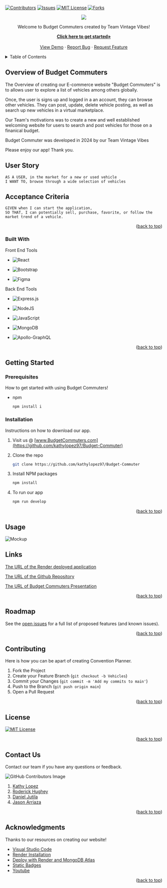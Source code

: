 <!-- When clicked on the top button redirects to top of the readme template-->
<a name="readme-top"></a>
<!-- PROJECT SHIELDS -->
<!-- This showcases the data on who contributed in Budget Commuters-->

[![Contributors][contributors-shield]][contributors-url]
[![Issues][issues-shield]][issues-url]
[![MIT License][license-shield]][license-url]
[![Forks][forks-shield]][forks-url]

<!-- README HEADER LOGO -->
<p align="center">
    <img src="./readmelogo.png">
<br />

<!-- Project Title and Header -->
<p align="center">
   Welcome to Budget Commuters created by Team Vintage Vibes!
<br />
<!-- Links to get started how to contribute to Budget Commuters-->
<p align="center">
<a href="https://awesome-project.onrender.com/"><strong>Click here to get started»</strong></a>
<br />
<br />
<a href="https://awesome-project.onrender.com/">View Demo</a>
    ·
<a href="https://github.com/kathylopez97/Budget-Commuter/issues">Report Bug</a>
    ·
<a href="https://github.com/kathylopez97/Budget-Commuter/issues">Request Feature</a>
  </p>
</div>

<!-- Click on Table of Content button to view lists->
<!-- TABLE OF CONTENTS -->
<details>
<summary>Table of Contents</summary>
<ol>
<li>
<a href="#overview-of-budget-commuters"> Overview of  Budget Commuters</a>
<ul>
<li><a href="#built-with">Built With</a></li>
</ul>
</li>
<li>
<a href="#getting-started">Getting Started</a>
<ul>
<li><a href="#prerequisites">Prerequisites</a></li>
<li><a href="#installation">Installation</a></li>
</ul>
</li>
<li><a href="#usage">Usage</a></li>
<li><a href="#links">Links</a></li>
<li><a href="#roadmap">Roadmap</a></li>
<li><a href="#contributing">Contributing</a></li>
<li><a href="#license">License</a></li>
<li><a href="#contact-us ">Contact Us </a></li>
<li><a href="#acknowledgments">Acknowledgments</a></li>
</ol>
</details>

<!-- ABOUT THE PROJECT -->
<!-- Convention Planner Description Information-->

## Overview of  Budget Commuters



The Overview of creating our E-commerce website "Budget Commuters" is to allows user to explore a list of vehicles among others globally.

Once, the user is signs up and  logged in a an account, they can browse other vehicles.
They can post, update, delete vehicle posting, as well as search up new vehicles in a virtual marketplace.

Our Team's
motivations was to create a new and well established welcoming website for users to search and post vehicles for those on a finanical budget.

Budget Commuter was developed in 2024 by our Team Vintage Vibes 


Please enjoy our app! Thank you.

<!-- I create a user story and description of Convention Planner-->

## User Story

```
AS A USER, in the market for a new or used vehicle 
I WANT TO, browse through a wide selection of vehicles 

```

## Acceptance Criteria

```
GIVEN when I can start the application,
SO THAT, I can potentially sell, purchase, favorite, or follow the market trend of a vehicle. 
```

<p align="right">(<a href="#readme-top">back to top</a>)</p>

<!-- Badges used to create our projects-->

### Built With


   Front End Tools
- ![React](https://img.shields.io/badge/react-%2320232a.svg?style=for-the-badge&logo=react&logoColor=%2361DAFB)

- ![Bootstrap](https://img.shields.io/badge/bootstrap-%238511FA.svg?style=for-the-badge&logo=bootstrap&logoColor=white)

- ![Figma](https://img.shields.io/badge/figma-%23F24E1E.svg?style=for-the-badge&logo=figma&logoColor=white)



 Back End Tools
- ![Express.js](https://img.shields.io/badge/express.js-%23404d59.svg?style=for-the-badge&logo=express&logoColor=%2361DAFB)

- ![NodeJS](https://img.shields.io/badge/node.js-6DA55F?style=for-the-badge&logo=node.js&logoColor=white)

- ![JavaScript](https://img.shields.io/badge/javascript-%23323330.svg?style=for-the-badge&logo=javascript&logoColor=%23F7DF1E)

- ![MongoDB](https://img.shields.io/badge/MongoDB-%234ea94b.svg?style=for-the-badge&logo=mongodb&logoColor=white)


- ![Apollo-GraphQL](https://img.shields.io/badge/-ApolloGraphQL-311C87?style=for-the-badge&logo=apollo-graphql)

<p align="right">(<a href="#readme-top">back to top</a>)</p>




## Getting Started

### Prerequisites

How to get started with using Budget Commuters!
- npm
  ```sh
  npm install i
  ```
  <!-- Install Instructions on how to download our app-->

### Installation

Instructions on how to download our app.

1. Visit us @ [www.BudgetCommuters.com](https://github.com/kathylopez97/Budget-Commuter)
2. Clone the repo
   ```sh
   git clone https://github.com/kathylopez97/Budget-Commuter
   ```
3. Install NPM packages

   ```sh
   npm install
   ```

4. To run our app
   ```sh
   npm run develop
   ```

<p align="right">(<a href="#readme-top">back to top</a>)</p>




<!-- USAGE EXAMPLES -->

## Usage
<!-- Final Screenshot of our mockup website here-->
![Mockup](usage.png)

## Links 
<!-- Links to our Project for final submission  -->
[The URL of the Render deployed application](https://awesome-project.onrender.com/)

[The URL of the Github Repository](https://github.com/kathylopez97/Budget-Commuter)

[The URL of Budget Commuters Presentation](https://docs.google.com/presentation/d/1Tgi1vDfalppU_g8xMxlArvnzIDOFJXhSEDaWt2W-frU/edit#slide=id.g4dfce81f19_0_45)


<p align="right">(<a href="#readme-top">back to top</a>)</p>



<!-- ROADMAP -->

## Roadmap

See the [open issues](https://github.com/kathylopez97/Budget-Commuter/issues) for a full list of proposed features (and known issues).

<p align="right">(<a href="#readme-top">back to top</a>)</p>

<!-- CONTRIBUTING -->

## Contributing

Here is how you can be apart of creating Convention Planner.

1. Fork the Project
2. Create your Feature Branch (`git checkout -b Vehicles`)
3. Commit your Changes (`git commit -m 'Add my commits to main'`)
4. Push to the Branch (`git push origin main`)
5. Open a Pull Request



<p align="right">(<a href="#readme-top">back to top</a>)</p>


<!-- LICENSE -->

## License

[![MIT License][license-shield]][license-url]

<p align="right">(<a href="#readme-top">back to top</a>)</p>

<!-- Links to our Convention Planner -->

## Contact Us

Contact our team if you have any questions or feedback.
<!-- A feature to show our contact image-->

![GitHub Contributors Image](https://contrib.rocks/image?repo=kathylopez97/Budget-Commuter)

<!-- Project Group Contact Info-->

1. [Kathy Lopez](https://github.com/kathylopez97/Convention-Planner)
2. [Roderick Hughey](https://github.com/Midas24k)
3. [Daniel Jutila](https://github.com/DanielJutila)
4. [Jason Arriaza](https://github.com/JasonArriaza)

<p align="right">(<a href="#readme-top">back to top</a>)</p>

<!-- ACKNOWLEDGMENTS - Resources on creating our app -->

## Acknowledgments

Thanks to our resources on creating our website!

- [Visual Studio Code](https://code.visualstudio.com/)
- [Render Installation](https://coding-boot-camp.github.io/full-stack/render/render-deployment-guide)
- [Deploy with Render and MongoDB Atlas](https://coding-boot-camp.github.io/full-stack/mongodb/deploy-with-render-and-mongodb-atlas)
- [Static Badges](https://shields.io/badges)
- [Youtube](https://www.youtube.com/)

<p align="right">(<a href="#readme-top">back to top</a>)</p>

<!-- MARKDOWN LINKS & IMAGES -->
<!-- Contributor Markdown -->
[contributors-shield]:https://img.shields.io/badge/CONTRIBUTORS%20--4?style=for-the-badge&logo=gitlab&labelColor=WHITE
[contributors-url]: https://github.com/kathylopez97/Budget-Commuter/graphs/contributors

<!-- Issues Markdown Badge -->

[issues-shield]: https://img.shields.io/badge/ISSUES--2--?style=for-the-badge&logo=github&logoColor=blue
[issues-url]: https://github.com/kathylopez97/Budget-Commuter/issues

<!-- Forks Markdown -->
[forks-shield]:https://img.shields.io/badge/FORKS--4--?style=for-the-badge&logo=npm&logoColor=BLUE&labelColor=WHITE&cacheSeconds=%20%23181717&link=r
[forks-url]:https://github.com/kathylopez97/Budget-Commuter/forks

<!-- License Markdown badge-->

[license-shield]: https://img.shields.io/badge/MIT%20LICENSE--4?style=for-the-badge&logo=github&labelColor=WHITE&cacheSeconds=%20%23181717&link=r
[license-url]: https://github.com/kathylopez97/Budget-Commuter

